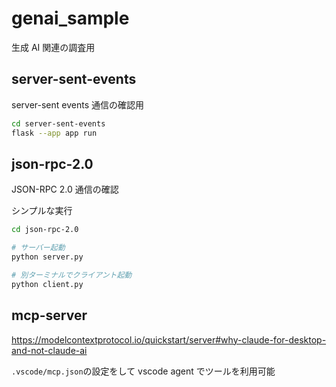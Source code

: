 # genai_sample

生成 AI 関連の調査用

## server-sent-events

server-sent events 通信の確認用

```sh
cd server-sent-events
flask --app app run
```

## json-rpc-2.0

JSON-RPC 2.0 通信の確認

シンプルな実行

```sh
cd json-rpc-2.0

# サーバー起動
python server.py

# 別ターミナルでクライアント起動
python client.py
```

## mcp-server

https://modelcontextprotocol.io/quickstart/server#why-claude-for-desktop-and-not-claude-ai

`.vscode/mcp.json`の設定をして vscode agent でツールを利用可能
